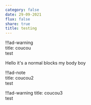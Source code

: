 ```yaml
---
category: false
date: 29-09-2021
flux: false
share: true
title: testing
---
```


!!!ad-warning  
title: coucou  
test  
    
Hello it's a normal blocks my body boy
   
!!!ad-note  
title: coucou2  
test  
  
!!!ad-warning
title: coucou3  
test  
  
